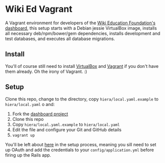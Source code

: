 # Wiki Ed Vagrant

A Vagrant environment for developers of the [Wiki Education Foundation's dashboard](https://github.com/WikiEducationFoundation/WikiEduDashboard), this setup starts with a Debian jessie VirtualBox image, installs all necessary deb/npm/bower/gem dependencies, installs development and test databases, and executes all database migrations.

## Install

You'll of course still need to install [VirtualBox](https://www.virtualbox.org/wiki/Downloads) and [Vagrant](https://www.vagrantup.com/downloads.html) if you don't have them already. Oh the irony of Vagrant. :)

## Setup

Clone this repo, change to the directory, copy `hiera/local.yaml.example` to `hiera/local.yaml` o
and:

 1. Fork the [dashboard project](https://github.com/WikiEducationFoundation/WikiEduDashboard)
 2. Clone this repo
 3. Copy `hiera/local.yaml.example` to `hiera/local.yaml`
 4. Edit the file and configure your Git and GitHub details
 5. `vagrant up`

You'll be left about [here](https://github.com/WikiEducationFoundation/WikiEduDashboard/blob/master/docs/setup.md#seed-data-optional-this-could-take-a-very-long-time) in the setup process, meaning you sill need to set up OAuth and add the credentials to your `config/application.yml` before firing up the Rails app.
